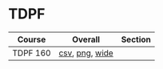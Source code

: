 # TDPF

| Course | Overall | Section |
| ------ | ------- | ------- |
| TDPF 160 | [csv](https://github.com/UCSD-Historical-Enrollment-Data/2024Fall/blob/main/overall/TDPF%20160.csv), [png](https://raw.githubusercontent.com/UCSD-Historical-Enrollment-Data/2024Fall/main/plot_overall/TDPF%20160.png), [wide](https://raw.githubusercontent.com/UCSD-Historical-Enrollment-Data/2024Fall/main/plot_overall_wide/TDPF%20160.png) |  |
